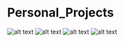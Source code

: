 # Personal_Projects
![alt text](https://miro.medium.com/max/320/1*d0RAp8KRyWMwc8A33SS0yw.gif)
![alt text](https://miro.medium.com/max/300/1*zPAyZlHYo6EKTVInWArozQ.gif)
![alt text](https://miro.medium.com/max/600/1*wqcb10sKNKP_B_ihsfS8Tw.gif)
![alt text](https://miro.medium.com/max/600/1*uBfucTc3EbDSJZsDwPIVNA.gif)

